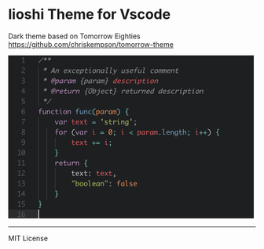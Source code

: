 # lioshi Theme for Vscode

Dark theme based on Tomorrow Eighties https://github.com/chriskempson/tomorrow-theme

![](https://raw.githubusercontent.com/lioshi/vscode-lioshi-theme/master/images/lioshi-theme_preview.png)

---

MIT License

